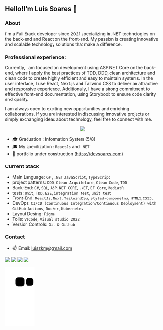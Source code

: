 ## Hello!I'm Luis Soares :wave:
### About
I'm a Full Stack developer since 2021 specializing in .NET technologies on the back-end and React on the front-end.
My passion is creating innovative and scalable technology solutions that make a difference.

### Professional experience:
Currently, I am focused on development using ASP.NET Core on the back-end,
where I apply the best practices of TDD, DDD, clean architecture and clean code to create highly efficient and easy to maintain systems.
In the user interface, I use React, Next.js and Tailwind CSS to deliver an attractive and responsive experience. Additionally,
I have a strong commitment to effective front-end documentation, using Storybook to ensure code clarity and quality.

I am always open to exciting new opportunities and enriching collaborations.
If you are interested in discussing innovative projects or simply exchanging ideas about technology, feel free to connect with me.

<p align="center">
  <a href="https://skillicons.dev">
    <img src="https://skillicons.dev/icons?i=dotnet,cs,react,ts,nextjs,tailwind,git,kubernetes,docker" />
  </a>
</p>

- :mortar_board: Graduation : Information System (5/8)
- :mortar_board: My specilization : `ReactJs` and `.NET` 
- :rocket: portfolio under construction (https://devsoares.com)
### Current Stack
- Main Language: `C#` , `.NET` `JavaScript`, `TypeScript`
- project patterns: `DDD`, `Clean Arquiteture`, `Clean Code`, `TDD`
- Back-End: `C#`, `SQL`, `ASP.NET CORE`, `.NET`, `EF Core`, `MediatR`
- tests: `Unit`, `TDD`, `E2E`, `integration test`, `unit test`
- Front-End: `ReactJs`, `Next`, `TailwindCss`, `styled-componetns`, `HTML5`,`CSS3`,
- DevOps: `CI/CD (Continuous Integration/Continuous Deployment) with GitHub Actions`,  `Docker`, `Kubernetes`
- Layout Desing: `Figma`
- Tolls: `VsCode`, `Visual studio 2022` 
- Version Controls: `Git & Github`

### Contact 
- 📫 Email: luiszkm@gmail.com


  
  
<div>
  <a href="https://www.instagram.com/luis_yoshi" target="_blank"><img src="https://img.shields.io/badge/-Instagram-%23E4405F?style=for-the-badge&logo=instagram&logoColor=white" target="_blank"></a>
 	<a href="https://www.twitch.tv/luiszkm" target="_blank"><img src="https://img.shields.io/badge/Twitch-9146FF?style=for-the-badge&logo=twitch&logoColor=white" target="_blank"></a>
  <a href = "mailto:luiszkm@gmail.com"><img src="https://img.shields.io/badge/-Gmail-%23333?style=for-the-badge&logo=gmail&logoColor=white" target="_blank"></a>
  <a href="https://www.linkedin.com/in/luis-soares-64b0a6227" target="_blank"><img src="https://img.shields.io/badge/-LinkedIn-%230077B5?style=for-the-badge&logo=linkedin&logoColor=white" target="_blank"></a> 
  
  ![Snake animation](https://github.com/luiszkm/Luiszkm/blob/output/github-contribution-grid-snake.svg)


</div>

  

